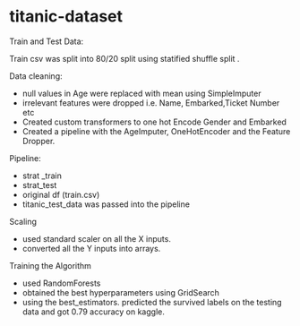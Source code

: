 # titanic-dataset
Train and Test Data:

Train csv was split into 80/20 split using statified shuffle split . 

Data cleaning:
- null values in Age were replaced with mean using SimpleImputer
- irrelevant features were dropped i.e. Name, Embarked,Ticket Number etc
- Created custom transformers to one hot Encode Gender and Embarked
- Created a pipeline with the AgeImputer, OneHotEncoder and the Feature Dropper.

Pipeline:
- strat _train
- strat_test
- original df (train.csv)
- titanic_test_data was passed into the pipeline

Scaling
- used standard scaler on all the X inputs.
- converted all the Y inputs into arrays.

Training the Algorithm
- used RandomForests
- obtained the best hyperparameters using GridSearch
- using the best_estimators. predicted the survived labels on the testing data and got 0.79 accuracy on kaggle.
